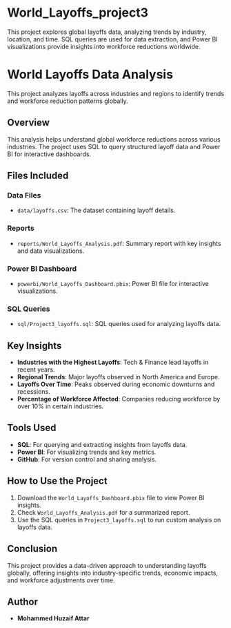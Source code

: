 # World_Layoffs_project3
This project explores global layoffs data, analyzing trends by industry, location, and time. SQL queries are used for data extraction, and Power BI visualizations provide insights into workforce reductions worldwide.

# World Layoffs Data Analysis

This project analyzes layoffs across industries and regions to identify trends and workforce reduction patterns globally.

## Overview
This analysis helps understand global workforce reductions across various industries. The project uses SQL to query structured layoff data and Power BI for interactive dashboards.

## Files Included
### Data Files
- `data/layoffs.csv`: The dataset containing layoff details.

### Reports
- `reports/World_Layoffs_Analysis.pdf`: Summary report with key insights and data visualizations.

### Power BI Dashboard
- `powerbi/World_Layoffs_Dashboard.pbix`: Power BI file for interactive visualizations.

### SQL Queries
- `sql/Project3_layoffs.sql`: SQL queries used for analyzing layoffs data.

## Key Insights
- **Industries with the Highest Layoffs**: Tech & Finance lead layoffs in recent years.
- **Regional Trends**: Major layoffs observed in North America and Europe.
- **Layoffs Over Time**: Peaks observed during economic downturns and recessions.
- **Percentage of Workforce Affected**: Companies reducing workforce by over 10% in certain industries.

## Tools Used
- **SQL**: For querying and extracting insights from layoffs data.
- **Power BI**: For visualizing trends and key metrics.
- **GitHub**: For version control and sharing analysis.

## How to Use the Project
1. Download the `World_Layoffs_Dashboard.pbix` file to view Power BI insights.
2. Check `World_Layoffs_Analysis.pdf` for a summarized report.
3. Use the SQL queries in `Project3_layoffs.sql` to run custom analysis on layoffs data.

## Conclusion
This project provides a data-driven approach to understanding layoffs globally, offering insights into industry-specific trends, economic impacts, and workforce adjustments over time.

## Author
- **Mohammed Huzaif Attar** 
